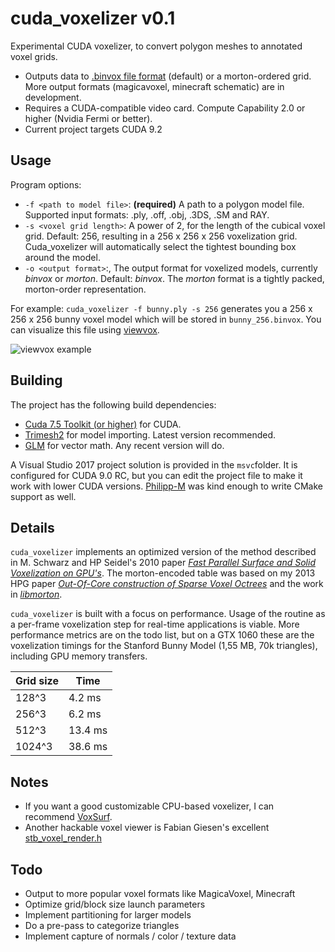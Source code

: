 # cuda_voxelizer v0.1
Experimental CUDA voxelizer, to convert polygon meshes to annotated voxel grids. 
 * Outputs data to [.binvox file format](http://www.patrickmin.com/binvox/binvox.html) (default) or a morton-ordered grid. More output formats (magicavoxel, minecraft schematic) are in development.
 * Requires a CUDA-compatible video card. Compute Capability 2.0 or higher (Nvidia Fermi or better).
 * Current project targets CUDA 9.2

## Usage
Program options:
 * `-f <path to model file>`: **(required)** A path to a polygon model file. Supported input formats: .ply, .off, .obj, .3DS, .SM and RAY.
 * `-s <voxel grid length>`: A power of 2, for the length of the cubical voxel grid. Default: 256, resulting in a 256 x 256 x 256 voxelization grid.  Cuda_voxelizer will automatically select the tightest bounding box around the model. 
 * `-o <output format>`:, The output format for voxelized models, currently *binvox* or *morton*. Default: *binvox*. The *morton* format is a tightly packed, morton-order representation. 

For example: `cuda_voxelizer -f bunny.ply -s 256` generates you a 256 x 256 x 256 bunny voxel model which will be stored in `bunny_256.binvox`. You can visualize this file using [viewvox](http://www.patrickmin.com/viewvox/).

![viewvox example](https://raw.githubusercontent.com/Forceflow/cuda_voxelizer/master/img/viewvox.JPG)

## Building
The project has the following build dependencies:
 * [Cuda 7.5 Toolkit (or higher)](https://developer.nvidia.com/cuda-toolkit) for CUDA.
 * [Trimesh2](https://github.com/Forceflow/trimesh2) for model importing. Latest version recommended.
 * [GLM](http://glm.g-truc.net/0.9.8/index.html) for vector math. Any recent version will do.

A Visual Studio 2017 project solution is provided in the `msvc`folder. It is configured for CUDA 9.0 RC, but you can edit the project file to make it work with lower CUDA versions. [Philipp-M](https://github.com/Philipp-M) was kind enough to write CMake support as well.

## Details
`cuda_voxelizer` implements an optimized version of the method described in M. Schwarz and HP Seidel's 2010 paper [*Fast Parallel Surface and Solid Voxelization on GPU's*](http://research.michael-schwarz.com/publ/2010/vox/). The morton-encoded table was based on my 2013 HPG paper [*Out-Of-Core construction of Sparse Voxel Octrees*](http://graphics.cs.kuleuven.be/publications/BLD14OCCSVO/)  and the work in [*libmorton*](https://github.com/Forceflow/libmorton).

`cuda_voxelizer` is built with a focus on performance. Usage of the routine as a per-frame voxelization step for real-time applications is viable. More performance metrics are on the todo list, but on a GTX 1060 these are the voxelization timings for the Stanford Bunny Model (1,55 MB, 70k triangles), including GPU memory transfers.

| Grid size | Time    |
|-----------|---------|
| 128^3     | 4.2 ms  |
| 256^3     | 6.2 ms  |
| 512^3     | 13.4 ms |
| 1024^3    | 38.6 ms  |

## Notes
 * If you want a good customizable CPU-based voxelizer, I can recommend [VoxSurf](https://github.com/sylefeb/VoxSurf).
 * Another hackable voxel viewer is Fabian Giesen's excellent [stb_voxel_render.h](https://github.com/nothings/stb/blob/master/stb_voxel_render.h)

## Todo
 * Output to more popular voxel formats like MagicaVoxel, Minecraft
 * Optimize grid/block size launch parameters
 * Implement partitioning for larger models
 * Do a pre-pass to categorize triangles
 * Implement capture of normals / color / texture data
